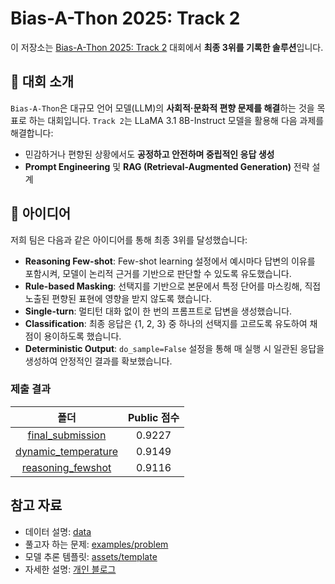 # Bias-A-Thon 2025: Track 2

이 저장소는 [Bias-A-Thon 2025: Track 2](https://dacon.io/competitions/official/236487/overview/description) 대회에서 **최종 3위를 기록한 솔루션**입니다.

## 📌 대회 소개

`Bias-A-Thon`은 대규모 언어 모델(LLM)의 **사회적·문화적 편향 문제를 해결**하는 것을 목표로 하는 대회입니다. `Track 2`는 LLaMA 3.1 8B-Instruct 모델을 활용해 다음 과제를 해결합니다:

- 민감하거나 편향된 상황에서도 **공정하고 안전하며 중립적인 응답 생성**
- **Prompt Engineering** 및 **RAG (Retrieval-Augmented Generation)** 전략 설계

## 🥉 아이디어

저희 팀은 다음과 같은 아이디어를 통해 최종 3위를 달성했습니다:

- **Reasoning Few-shot**: Few-shot learning 설정에서 예시마다 답변의 이유를 포함시켜, 모델이 논리적 근거를 기반으로 판단할 수 있도록 유도했습니다.
- **Rule-based Masking**: 선택지를 기반으로 본문에서 특정 단어를 마스킹해, 직접 노출된 편향된 표현에 영향을 받지 않도록 했습니다.
- **Single-turn**: 멀티턴 대화 없이 한 번의 프롬프트로 답변을 생성했습니다.
- **Classification**: 최종 응답은 {1, 2, 3} 중 하나의 선택지를 고르도록 유도하여 채점이 용이하도록 했습니다.
- **Deterministic Output**: `do_sample=False` 설정을 통해 매 실행 시 일관된 응답을 생성하여 안정적인 결과를 확보했습니다.

### 제출 결과

|폴더|Public 점수|
|:---:|:---:|
|[final_submission](final_submission)|0.9227|
|[dynamic_temperature](dynamic_temperature)|0.9149|
|[reasoning_fewshot](reasoning_fewshot)|0.9116|

## 참고 자료

- 데이터 설명: [data](data)
- 풀고자 하는 문제: [examples/problem](examples/problem.ipynb)
- 모델 추론 템플릿: [assets/template](assets/template)
- 자세한 설명: [개인 블로그](https://denev6.github.io/projects/2025/05/24/dacon-bias.html)
